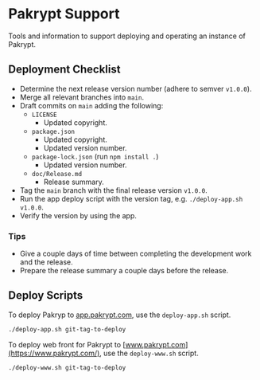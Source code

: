# Pakrypt Support

Tools and information to support deploying and operating an instance of Pakrypt.

## Deployment Checklist

* Determine the next release version number (adhere to semver `v1.0.0`).
* Merge all relevant branches into `main`.
* Draft commits on `main` adding the following:
  - `LICENSE`
    - Updated copyright.
  - `package.json`
    - Updated copyright.
    - Updated version number.
  - `package-lock.json` (run `npm install .`)
    - Updated version number.
  - `doc/Release.md`
    - Release summary.
* Tag the `main` branch with the final release version `v1.0.0`.
* Run the app deploy script with the version tag, e.g. `./deploy-app.sh v1.0.0`.
* Verify the version by using the app.

### Tips

* Give a couple days of time between completing the development work and the release.
* Prepare the release summary a couple days before the release.

## Deploy Scripts

To deploy Pakryp to [app.pakrypt.com](https://app.pakrypt.com/), use the `deploy-app.sh` script.

```bash
./deploy-app.sh git-tag-to-deploy
```

To deploy web front for Pakrypt to [www.pakrypt.com](https://www.pakrypt.com/), use the `deploy-www.sh` script.

```bash
./deploy-www.sh git-tag-to-deploy
```
